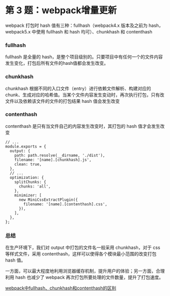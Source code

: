 # 第 3 题：webpack增量更新

webpack 打包时 hash 值有三种：fullhash（webpack4.x 版本及之前为 hash，webpack5.x 中使用 fullhash 和 hash 均可）、chunkhash 和 contenthash


### fullhash

fullhash 是全量的 hash，是整个项目级别的。只要项目中有任何一个的文件内容发生变化，打包后所有文件的hash值都会发生改变。


### chunkhash

chunkhash 根据不同的入口文件（entry）进行依赖文件解析、构建对应的 chunk、生成对应的哈希值。当某个文件内容发生变动时，再次执行打包，只有改文件以及依赖该文件的文件的打包结果 hash 值会发生改变

### contenthash

contenthash 是只有当文件自己的内容发生改变时，其打包的 hash 值才会发生改变


```
// ...
module.exports = {
  output: {
    path: path.resolve(__dirname, './dist'),
    filename: '[name].[chunkhash].js',
    clean: true,
  },
  // ...
  optimization: {
    splitChunks: {
      chunks: 'all',
    },
    minimizer: [
      new MiniCssExtractPlugin({
        filename: '[name].[contenthash].css',
      }),
    ],
  },
};
```


### 总结

在生产环境下，我们对 output 中打包的文件名一般采用 chunkhash，对于 css 等样式文件，采用 contenthash，这样可以使得各个模块最小范围的改变打包 hash 值。

一方面，可以最大程度地利用浏览器缓存机制，提升用户的体验；另一方面，合理利用 hash 也减少了 webpack 再次打包所要处理的文件数量，提升了打包速度。

[webpack中fullhash、chunkhash和contenthash的区别](https://juejin.cn/post/6971987696029794312)